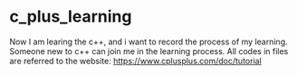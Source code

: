 # c_plus_learning

Now I am learing the c++, and i want to record the process of my learning. Someone new to c++ can join me in the learning process. All codes in files are referred to the website: https://www.cplusplus.com/doc/tutorial
